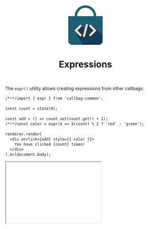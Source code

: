 <div align="center">
  <img src="/docs/assets/callbag-jsx.svg" width="128px"/>
  <h1>Expressions</h1>
</div>

<br>

The `expr()` utility allows creating expressions from other callbags:

```tsx
/*!*/import { expr } from 'callbag-common';

const count = state(0);

const add = () => count.set(count.get() + 1);
/*!*/const color = expr($ => $(count) % 2 ? 'red' : 'green');

renderer.render(
  <div onclick={add} style={{ color }}>
    You have clicked {count} times!
  </div>
).on(document.body);
```

<iframe height="192" deferred-src="https://callbag-jsx-demo.stackblitz.io/" />

> :Buttons
> > :Button label=Playground, url=https://stackblitz.com/edit/callbag-jsx-demo

```tsx
import { expr } from 'callbag-common';

const a = state(0);
const b = state(0);

renderer.render(
  <>
    <input _state={a} type='number'/>
    +
    <input _state={b} type='number'/>
    =
    {expr($ => $(a) + $(b))}
  </>
).on(document.body);
```

<iframe height="192" deferred-src="https://callbag-jsx-demo-expr.stackblitz.io/" />

> :Buttons
> > :Button label=Playground, url=https://stackblitz.com/edit/callbag-jsx-demo-expr

<br>

> ⚠️ **IMPORTANT** ⚠️
>
> Be careful to **NOT** create new callbags inside the function passed to `expr()`:
> ```ts
> // 🚫 WRONG:
> expr($ => /*~*/$(interval(1000))/*~*/ % 2)
>
> // ✅ CORRECT:
> const timer = interval(1000)
> expr($ => $(timer) % 2)
> ```

<br>

---

<br>

## Passive Tracking

The `expr()` is re-calculated any time any of the _tracked_ callbags has a new value. You can also
passively track callbags, so that their latest value is used without the expression being re-calculated
when they have new value:

```tsx
const a = state(0);
const b = state(0);

renderer.render(
  <>
    <input _state={a} type='number'/>
    +
    <input _state={b} type='number'/>
    =
    {expr(($, _) => $(a) + _(b))}  {/* --> b is tracked passively */}
  </>
).on(document.body);
```

<iframe height="192" deferred-src="https://callbag-jsx-demo-expr-2.stackblitz.io/" />

> :Buttons
> > :Button label=Playground, url=https://stackblitz.com/edit/callbag-jsx-demo-expr-2

<br>

> ⚠️ **WARNING**
>
> Make sure that at least one callbag is actively tracked, as otherwise the expression
> will never be re-evaluated!

<br>

---

<br>

## Default Values

The expression might be evaluated while some callbags have not yet emitted values.
In that case, `undefined` is assumed for their value. You can change that by providing
a default value to the `$()` tracking function:

```ts
expr($ => $(a, 0) % 2)  // --> assume value 0 when a has not emitted yet
```

<br>

> [local_library](:Icon) **FURTHER READING**
>
> `expr()` is a utility provided by [callbag-common](https://loreanvictor.github.io/callbag-common/)
> package, exported from [callbag-expr](https://github.com/loreanvictor/callbag-expr).
> Checkout their corresponding docs ([here](https://loreanvictor.github.io/callbag-common/combine/expr)
> and [here](https://github.com/loreanvictor/callbag-expr#readme)) for further information.


<br><br>

> :ToCPrevNext

<br><br>

<div align="center">
  <img src="/docs/assets/callbag.svg" width="256px"/>
</div>